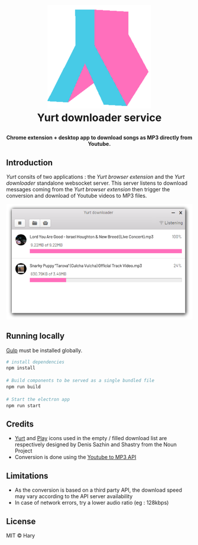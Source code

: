 <h1 align="center">
    <img src="https://raw.githubusercontent.com/haryratsimba/Yurt-downloader-server/master/static/img/logo.png" width=280 alt="Yurt downloader service">
    <br>
    Yurt downloader service
</p>

<h4 align="center">Chrome extension + desktop app to download songs as MP3 directly from Youtube.</h4>

## Introduction

*Yurt* consits of two applications : the *Yurt browser extension* and the *Yurt downloader* standalone websocket server. This server listens to download messages coming from the *Yurt browser extension* then trigger the conversion and download of Youtube videos to MP3 files.

![Yurt downloader service](https://raw.githubusercontent.com/haryratsimba/Yurt-downloader-server/master/static/screenshots/screenshot.png "Yurt downloader service")

## Running locally

[Gulp](https://gulpjs.com/) must be installed globally.

``` bash
# install dependencies
npm install

# Build components to be served as a single bundled file
npm run build

# Start the electron app
npm run start
```

## Credits

* [Yurt](https://thenounproject.com/term/yurt/457098/) and [Play](https://thenounproject.com/search/?q=play&i=938627) icons used in the empty / filled download list are respectively designed by Denis Sazhin and Shastry from the Noun Project
* Conversion is done using the [Youtube to MP3 API](https://www.yt-download.org)

## Limitations

* As the conversion is based on a third party API, the download speed may vary according to the API server availability
* In case of network errors, try a lower audio ratio (eg : 128kbps)

## License

MIT © Hary
